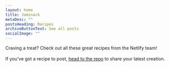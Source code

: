 ```yaml
---
layout: home
title: Jamsnack
metaDesc: ""
postsHeading: Recipes
archiveButtonText: See all posts
socialImage: ""
---
```

Craving a treat? Check out all these great recipes from the Netlify team! \
\
If you've got a recipe to post, [head to the repo](https://github.com/marisamorby/jamsnack) to share your latest creation.

